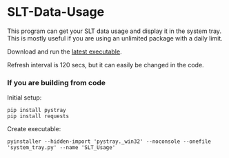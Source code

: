# SLT-Data-Usage
This program can get your SLT data usage and display it in the system tray. This is mostly useful if you are using an unlimited package with a daily limit.

Download and run the [latest executable](https://github.com/kmchmk/SLT-Data-Usage/releases/latest).

Refresh interval is 120 secs, but it can easily be changed in the code.


### If you are building from code

Initial setup:
```
pip install pystray
pip install requests
```

Create executable:
```
pyinstaller --hidden-import 'pystray._win32' --noconsole --onefile 'system_tray.py' --name 'SLT_Usage'
```